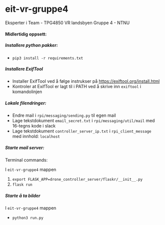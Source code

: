 # eit-vr-gruppe4
Eksperter i Team - TPG4850 VR landsbyen Gruppe 4 - NTNU

#### Midlertidig oppsett:

##### Installere python pakker:
- `pip3 install -r requirements.txt`

##### Installere ExifTool
- Installer ExifTool ved å følge instrukser på https://exiftool.org/install.html
- Kontroler at ExifTool er lagt til i PATH ved å skrive inn `exiftool` i komandolinjen

##### Lokale filendringer:

- Endre mail i `rpi/messaging/sending.py` til egen mail
- Lage tekstdokument `email_secret.txt` i `rpi/messaging/util/mail` med 16-tegns kode i slack
- Lage tekstdokument `controller_server_ip.txt` i `rpi_client_message` med innhold: `localhost`

##### Starte mail server:
Terminal commands:

I `eit-vr-gruppe4` mappen
1. `export FLASK_APP=drone_controller_server/flaskr/__init__.py`
2. `flask run`

##### Starte å ta bilder
I `eit-vr-gruppe4` mappen
- `python3 run.py`
